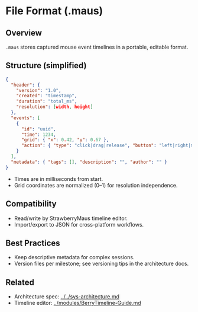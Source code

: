 # File Format (.maus)

## Overview

`.maus` stores captured mouse event timelines in a portable, editable format.

## Structure (simplified)

```json
{
  "header": {
    "version": "1.0",
    "created": "timestamp",
    "duration": "total_ms",
    "resolution": [width, height]
  },
  "events": [
    {
      "id": "uuid",
      "time": 1234,
      "grid": { "x": 0.42, "y": 0.67 },
      "action": { "type": "click|drag|release", "button": "left|right|middle", "modifiers": [] }
    }
  ],
  "metadata": { "tags": [], "description": "", "author": "" }
}
```

- Times are in milliseconds from start.
- Grid coordinates are normalized (0–1) for resolution independence.

## Compatibility

- Read/write by StrawberryMaus timeline editor.
- Import/export to JSON for cross-platform workflows.

## Best Practices

- Keep descriptive metadata for complex sessions.
- Version files per milestone; see versioning tips in the architecture docs.

## Related

- Architecture spec: [../../sys-architecture.md](../../sys-architecture.md#file_format_spec)
- Timeline editor: [../modules/BerryTimeline-Guide.md](../modules/BerryTimeline-Guide.md)
